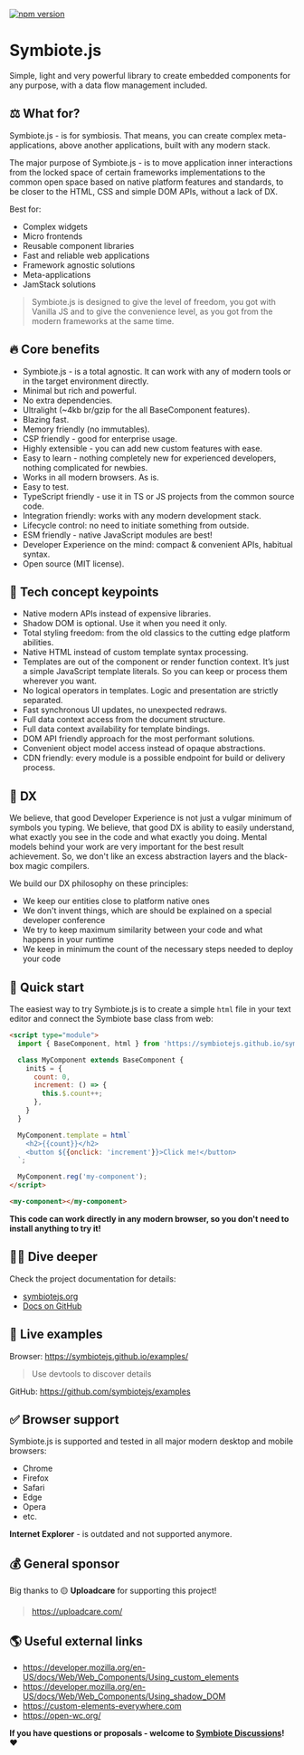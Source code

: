 [![npm version](https://badge.fury.io/js/@symbiotejs%2Fsymbiote.svg)](https://badge.fury.io/js/@symbiotejs%2Fsymbiote)

# Symbiote.js

Simple, light and very powerful library to create embedded components for any purpose, with a data flow management included.

## ⚖️ What for?
Symbiote.js - is for symbiosis. That means, you can create complex meta-applications, above another applications, built with any modern stack.

The major purpose of Symbiote.js - is to move application inner interactions from the locked space of certain frameworks implementations to the common open space based on native platform features and standards, to be closer to the HTML, CSS and simple DOM APIs, without a lack of DX.

Best for:
* Complex widgets
* Micro frontends
* Reusable component libraries
* Fast and reliable web applications
* Framework agnostic solutions
* Meta-applications
* JamStack solutions

> Symbiote.js is designed to give the level of freedom, you got with Vanilla JS and to give the convenience level, as you got from the modern frameworks at the same time.

## 🔥 Core benefits
* Symbiote.js - is a total agnostic. It can work with any of modern tools or in the target environment directly.
* Minimal but rich and powerful.
* No extra dependencies.
* Ultralight (~4kb br/gzip for the all BaseComponent features).
* Blazing fast.
* Memory friendly (no immutables).
* CSP friendly - good for enterprise usage.
* Highly extensible - you can add new custom features with ease.
* Easy to learn - nothing completely new for experienced developers, nothing complicated for newbies.
* Works in all modern browsers. As is.
* Easy to test.
* TypeScript friendly - use it in TS or JS projects from the common source code.
* Integration friendly: works with any modern development stack.
* Lifecycle control: no need to initiate something from outside.
* ESM friendly - native JavaScript modules are best!
* Developer Experience on the mind: compact & convenient APIs, habitual syntax.
* Open source (MIT license).

## 💎 Tech concept keypoints
* Native modern APIs instead of expensive libraries.
* Shadow DOM is optional. Use it when you need it only.
* Total styling freedom: from the old classics to the cutting edge platform abilities.
* Native HTML instead of custom template syntax processing.
* Templates are out of the component or render function context. It’s just a simple JavaScript template literals. So you can keep or process them wherever you want.
* No logical operators in templates. Logic and presentation are strictly separated.
* Fast synchronous UI updates, no unexpected redraws.
* Full data context access from the document structure.
* Full data context availability for template bindings.
* DOM API friendly approach for the most performant solutions.
* Convenient object model access instead of opaque abstractions.
* CDN friendly: every module is a possible endpoint for build or delivery process.

## 🧠 DX
We believe, that good Developer Experience is not just a vulgar minimum of symbols you typing.
We believe, that good DX is ability to easily understand, what exactly you see in the code and what exactly you doing. Mental models behind your work are very important for the best result achievement. So, we don't like an excess abstraction layers and the black-box magic compilers.

We build our DX philosophy on these principles:
* We keep our entities close to platform native ones
* We don't invent things, which are should be explained on a special developer conference
* We try to keep maximum similarity between your code and what happens in your runtime
* We keep in minimum the count of the necessary steps needed to deploy your code

## 🍏 Quick start
The easiest way to try Symbiote.js is to create a simple `html` file in your text editor and connect the Symbiote base class from web:

```html
<script type="module">
  import { BaseComponent, html } from 'https://symbiotejs.github.io/symbiote.js/core/BaseComponent.js';

  class MyComponent extends BaseComponent {
    init$ = {
      count: 0,
      increment: () => {
        this.$.count++;
      },
    }
  }

  MyComponent.template = html`
    <h2>{{count}}</h2>
    <button ${{onclick: 'increment'}}>Click me!</button>
  `;

  MyComponent.reg('my-component');
</script>

<my-component></my-component>
```

**This code can work directly in any modern browser, so you don't need to install anything to try it!**

## 🧜‍♀️ Dive deeper
Check the project documentation for details:
* [symbiotejs.org](https://symbiotejs.org/)
* [Docs on GitHub](https://github.com/symbiotejs/docsite/tree/main/md)

## 🤖 Live examples
Browser: https://symbiotejs.github.io/examples/ 
> Use devtools to discover details 

GitHub: https://github.com/symbiotejs/examples

## ✅ Browser support
Symbiote.js is supported and tested in all major modern desktop and mobile browsers: 
* Chrome
* Firefox
* Safari
* Edge
* Opera
* etc.

**Internet Explorer** - is outdated and not supported anymore.

## 💰 General sponsor
Big thanks to 🟡 **Uploadcare** for supporting this project!

> https://uploadcare.com/

## 🌎 Useful external links
* https://developer.mozilla.org/en-US/docs/Web/Web_Components/Using_custom_elements
* https://developer.mozilla.org/en-US/docs/Web/Web_Components/Using_shadow_DOM
* https://custom-elements-everywhere.com
* https://open-wc.org/

**If you have questions or proposals - welcome to [Symbiote Discussions](https://github.com/symbiotejs/symbiote.js/discussions)!** ❤️

